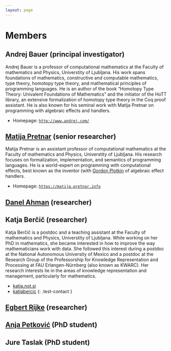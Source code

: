 ```yaml
---
layout: page
---
```


# Members

## Andrej Bauer (principal investigator)

Andrej Bauer is a professor of computational mathematics at the Faculty of mathematics and Physics, Universtity of Ljubljana. His work spans foundations of mathematics, constructive and computable mathematics, type theory, homotopy type theory, and mathematical principles of programming languages. He is an author of the book “Homotopy Type Theory: Univalent Foundations of Mathematics” and the initiator of the HoTT library, an extensive formalization of homotopy type theory in the Coq proof assistant. He is also known for his seminal work with Matija Pretnar on programming with algebraic effects and handlers.

* Homepage: [`http://www.andrej.com/`](http://www.andrej.com/) 


## [Matija Pretnar](http://matija.pretnar.info/) (senior researcher)

Matija Pretnar is an assistant professor of computational mathematics at the Faculty of mathematics and Physics, Universtity of Ljubljana. His research focuses on formalization, implementation, and semantics of programming languages. He is a world-expert on programming with computational effects, best known as the inventor (with [Gordon Plotkin](https://www.research.ed.ac.uk/en/persons/gordon-plotkin) of algebraic effect handlers.

* Homepage: [`https://matija.pretnar.info`](https://matija.pretnar.info)


## [Danel Ahman](https://danel.ahman.ee) (researcher)

## Katja Berčič (researcher)

Katja Berčič is a postdoc and a teaching assistant at the Faculty of mathematics and Physics, Universtity of Ljubljana. While working on her PhD in mathematics, she became interested in how to improve the way mathematicians work with data. She followed this interest during a postdoc at the National Autonomous University of Mexico and a postdoc at the Research Group of the Professorship for Knowledge Representation and Processing at FAU Erlangen-Nürnberg (also known as KWARC). Her research interests lie in the areas of knowledge representation and management, particularly for mathematics.

* <i class="fas fa-home"></i> <a href="http://katja.not.si">katja.not.si</a>
* <i class="fab fa-github"></i> <a href="https://github.com/katjabercic">katjabercic</a>
{: .test-contact }

## [Egbert Rijke](https://www.fmf.uni-lj.si/si/imenik/51874/) (researcher)


## [Anja Petković](https://anjapetkovic.com) (PhD student)

## Jure Taslak (PhD student)


